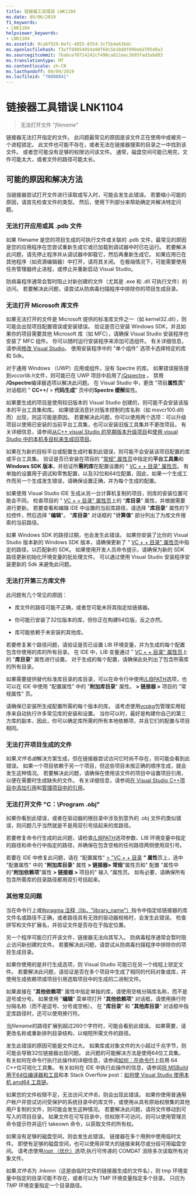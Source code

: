 ```yaml
---
title: 链接器工具错误 LNK1104
ms.date: 09/06/2019
f1_keywords:
- LNK1104
helpviewer_keywords:
- LNK1104
ms.assetid: 9ca6f929-0efc-4055-8354-3cf5b4e636dc
ms.openlocfilehash: f3effd9054954a90f69c5b18d8f099e6d705d9a3
ms.sourcegitcommit: 7babce70714242cf498ca811eec3695fad3abd03
ms.translationtype: MT
ms.contentlocale: zh-CN
ms.lasthandoff: 09/09/2019
ms.locfileid: "70808841"
---
```

# <a name="linker-tools-error-lnk1104"></a>链接器工具错误 LNK1104

> 无法打开文件 "*filename*"

链接器无法打开指定的文件。 此问题最常见的原因是该文件正在使用中或被另一个进程锁定。 此文件也可能不存在，或者无法在链接器搜索的目录之一中找到该文件。 或者您可能没有足够的权限访问该文件。 通常，磁盘空间可能已用完，文件可能太大，或者文件的路径可能太长。

## <a name="possible-causes-and-solutions"></a>可能的原因和解决方法

当链接器尝试打开文件进行读取或写入时，可能会发生此错误。 若要缩小可能的原因，请首先检查文件的类型。 然后，使用下列部分来帮助确定并解决特定问题。

### <a name="cant-open-your-app-or-its-pdb-file"></a>无法打开应用或其 .pdb 文件

如果 filename 是您的项目生成的可执行文件或关联的 .pdb 文件，最常见的原因是您的应用程序在您尝试重新生成它或已加载到调试器中时已在运行。 若要解决此问题，请先停止程序并从调试器中卸载它，然后再重新生成它。 如果应用已在其他程序（如资源编辑器）中打开，请将其关闭。 在极端情况下，可能需要使用任务管理器终止进程，或停止并重新启动 Visual Studio。

防病毒程序通常会暂时阻止对新创建的文件（尤其是 .exe 和 .dll 可执行文件）的访问。 若要解决此问题，请尝试从防病毒扫描程序中排除你的项目生成目录。

### <a name="cant-open-a-microsoft-library-file"></a>无法打开 Microsoft 库文件

如果无法打开的文件是 Microsoft 提供的标准库文件之一（如 kernel32.dll），则可能会出现项目配置错误或安装错误。 验证是否已安装 Windows SDK，并且如果你的项目需要其他 Microsoft 库（如 MFC），请确保 Visual Studio 安装程序也安装了 MFC 组件。 你可以随时运行安装程序来添加可选组件。 有关详细信息，请参阅[修改 Visual Studio](/visualstudio/install/modify-visual-studio)。 使用安装程序中的 "单个组件" 选项卡选择特定的库和 Sdk。

对于通用 Windows （UWP）应用或组件，没有 Spectre 的库。 如果错误报告提到*vccorlib.h*文件，则可能已在 UWP 项目中启用了[/Qspectre](../../build/reference/qspectre.md) 。 禁用 **/Qspectre**编译器选项以解决此问题。 在 Visual Studio 中，更改 "项目**属性页**" 对话框的 " **CC++/**  > **代码生成**" 页中的**Spectre 缓解**属性。

如果要生成的项目是使用较旧版本的 Visual Studio 创建的，则可能不会安装该版本的平台工具集和库。 如果错误消息针对版本控制的库名称（如 msvcr100.dll) 而）出现，则这可能是原因。 若要解决此问题，你可以使用两个选项：可以升级项目以使用已安装的当前平台工具集，也可以安装旧版工具集并不更改项目。 有关详细信息，请参阅[从C++ visual Studio 的早期版本升级项目](../../porting/upgrading-projects-from-earlier-versions-of-visual-cpp.md)和[使用 visual Studio 中的本机多目标来生成旧项目](../../porting/use-native-multi-targeting.md)。

如果在为新的目标平台或配置生成时看到此错误，则可能不会安装该项目配置的库或平台工具集。 验证是否已安装在项目的 "[常规" 属性页](../../build/reference/general-property-page-project.md)中指定的**平台工具集**和**Windows SDK 版本**，并验证所**需的库**在配置设置的 " [VC + + 目录" 属性页](../../build/reference/vcpp-directories-property-page.md)。 有单独的设置用于调试和零售配置，以及32位和64位配置，因此，如果一个生成工作而另一个生成发生错误，请确保设置正确，并为每个生成的配置。

如果使用 Visual Studio IDE 生成从另一台计算机复制的项目，则库的安装位置可能会不同。 检查项目的 " [VC + + 目录" 属性页](../../build/reference/vcpp-directories-property-page.md)上的 "**库目录**" 属性，并根据需要进行更新。 若要查看和编辑 IDE 中设置的当前库路径，请选择 "**库目录**" 属性的下拉控件，然后选择 "**编辑**"。 "**库目录**" 对话框的 "**计算值**" 部分列出了为库文件搜索的当前路径。

如果 Windows SDK 的路径过期，也会发生此错误。 如果你安装了比你的 Visual Studio 版本新的 Windows SDK 版本，请确保更新了 " [VC + + 目录" 属性页](../../build/reference/vcpp-directories-property-page.md)中指定的路径，以匹配新的 SDK。 如果使用开发人员命令提示，请确保为新的 SDK 路径更新初始化环境变量的批处理文件。 可以通过使用 Visual Studio 安装程序安装更新的 Sdk 来避免此问题。

### <a name="cannot-open-a-third-party-library-file"></a>无法打开第三方库文件

此问题有几个常见的原因：

- 库文件的路径可能不正确，或者您可能未将其指定给链接器。

- 你可能已安装了32位版本的库，但你正在构建64位版，反之亦然。

- 库可能依赖于未安装的其他库。

若要修复某个路径问题，请验证是否已设置 LIB 环境变量，并为生成的每个配置包含你使用的库的所有目录。 在 IDE 中，LIB 变量通过 " [VC + + 目录" 属性页](../../build/reference/vcpp-directories-property-page.md)上的 "**库目录**" 属性进行设置。 对于生成的每个配置，请确保此处列出了包含所需库的所有目录。

如果需要提供替代标准库目录的库目录，可以在命令行中使用[/LIBPATH](../../build/reference/libpath-additional-libpath.md)选项，也可以在 IDE 中使用 "配置属性" 中的 "**附加库目录**" 属性。 **> 链接器 >** 项目的 "常规属性" 页。

请确保已安装所生成配置所需的每个版本的库。 请考虑使用[vcpkg](../../vcpkg.md)包管理实用程序来自动执行许多常见库的安装和设置。 当你可以时，最好是构建你自己的第三方库的副本，因此，你可以确定库所需的所有本地依赖项，并且它们的配置与项目相同。

### <a name="cannot-open-a-file-built-by-your-project"></a>无法打开项目生成的文件

如果*文件名由*解决方案生成，但在链接器尝试访问它时尚不存在，则可能会看到此错误。 如果一个项目依赖于另一个项目，但这些项目未按正确的顺序生成，就会发生这种情况。 若要解决此问题，请确保在使用该文件的项目中设置项目引用，以便在需要时生成缺失的文件。 有关详细信息，请参阅[在 Visual Studio C++项目中添加引用](../../build/adding-references-in-visual-cpp-projects.md)和[管理项目中的引用](/visualstudio/ide/managing-references-in-a-project)。

### <a name="cannot-open-file-cprogramobj"></a>无法打开文件 "C：\\Program .obj"

如果你看到此错误，或者在驱动器的根目录中涉及到意外的 .obj 文件的类似错误，则问题几乎当然就是不是用双引号括起来的库路径。

若要修复命令行生成的此问题，请检查[/LIBPATH](../../build/reference/libpath-additional-libpath.md)选项参数、LIB 环境变量中指定的路径和命令行中指定的路径，并确保在包含空格的任何路径两侧使用双引号。

若要在 IDE 中修复此问题，请在 "配置属性" [> "VC + + 目录](../../build/reference/vcpp-directories-property-page.md) **" 属性**页上，选中 "配置属性" 中的 "**附加库目录**" 属性 **> 链接器> 常规**"属性页和" 配置 "属性中的"**附加依赖项**"属性 **> 链接器 >** 项目的" 输入 "属性页。 如有必要，请确保所有包含所需库的目录路径都用双引号括起来。

### <a name="other-common-issues"></a>其他常见问题

当在命令行上或[#pragma 注释（lib，"library_name"）](../../preprocessor/comment-c-cpp.md)指令中指定给链接器的库文件名或路径不正确，或者路径具有无效的驱动器规格时，会发生此错误。 检查拼写和文件扩展名，并验证文件是否存在于指定位置。

另一个程序可能已打开该文件，链接器无法向其写入。 防病毒程序通常会暂时阻止访问新创建的文件。 若要解决此问题，请尝试从防病毒扫描程序中排除你的项目生成目录。

如果你使用的是并行生成选项，则 Visual Studio 可能已在另一个线程上锁定文件。 若要解决此问题，请验证是否在多个项目中生成了相同的代码对象或库，并使用生成依赖项或项目引用选取项目中的生成的二进制文件。

如果直接在 "**其他依赖项**" 属性中指定单独的库，请使用空格分隔库名称，而不是逗号或分号。 如果使用 "**编辑**" 菜单项打开 "**其他依赖项**" 对话框，请使用换行符分隔名称（而不是逗号、分号或空格）。 在 "**库目录**" 和 "**其他库目录**" 对话框中指定库路径时，还可以使用换行符。

当*filename*的路径扩展到超过260个字符时，可能会看到此错误。 如果需要，请更改名称或重新排列目录结构，以缩短所需文件的路径。

发生此错误的原因可能是文件过大。 如果库或对象文件的大小超过千兆字节，则可能会导致32位链接器出现问题。 此问题的可能解决方法是使用64位工具集。 有关如何在命令行执行此操作的详细信息，请参阅[如何：在命令行](../../build/how-to-enable-a-64-bit-visual-cpp-toolset-on-the-command-line.md)上启用 64 C++位可视化工具集。 有关如何在 IDE 中执行此操作的信息，请参阅[将 MSBuild 用于64位编译器和工具](../../build/walkthrough-using-msbuild-to-create-a-visual-cpp-project.md#using-msbuild-to-build-your-project)和本 Stack Overflow post：[如何使 Visual Studio 使用本机 amd64 工具链](https://stackoverflow.com/questions/19820718/how-to-make-visual-studio-use-the-native-amd64-toolchain/23793055)。

如果您的文件权限不足，无法访问*文件名*，则会出现此错误。 如果你使用普通用户帐户并尝试访问受保护的系统目录中的库文件，或使用从具有原始权限集的其他用户复制的文件，则可能会发生这种情况。 若要解决此问题，请将文件移动到可写入的项目目录。 如果文件在可写目录中，但权限不可访问，则可以使用管理员命令提示符并运行 takeown 命令，以获取文件的所有权。

如果没有足够的磁盘空间，则会发生此错误。 链接器在多个用例中使用临时文件。 即使有足够的磁盘空间，也可以使用非常大的链接来耗尽或分段可用磁盘空间。 请考虑使用[/opt （优化）](../../build/reference/opt-optimizations.md)选项;执行可传递的 COMDAT 消除多次读取所有对象文件。

如果*文件名*为 .lnk*nnn*（这是由临时文件的链接器生成的文件名），则 tmp 环境变量中指定的目录可能不存在，或者可以为 TMP 环境变量指定多个目录。 只应为 TMP 环境变量指定一个目录路径。

